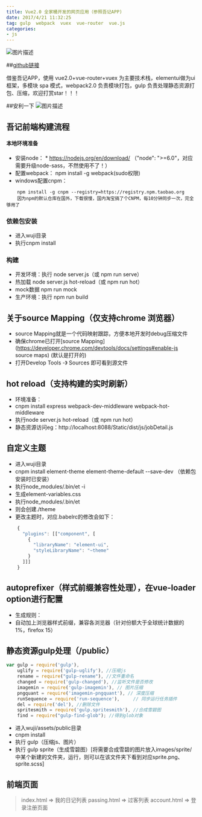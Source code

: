```yaml
---
title: Vue2.0 全家桶开发的网页应用（参照吾记APP)
date: 2017/4/21 11:32:25
tag: gulp  webpack  vuex  vue-router  vue.js
categories:
- js
---
```

![图片描述](https://sfault-image.b0.upaiyun.com/421/917/4219175942-58f9a9a29ba1b_articlex)


##[github链接](https://github.com/xiaobinwu/Wuji)

借鉴吾记APP，使用 vue2.0+vue-router+vuex 为主要技术栈，elementui做为ui框架，多模块 spa 模式，webpack2.0 负责模块打包，gulp 负责处理静态资源打包、压缩，欢迎打赏star！！！

##安利一下
![图片描述](https://sfault-image.b0.upaiyun.com/271/509/2715098927-58f9ab6f3126e_articlex)

## 吾记前端构建流程

#### 本地环境准备

* 安装node： * https://nodejs.org/en/download/ （"node": ">=6.0"，对应需要升级node-sass，不然使用不了！）
* 配置webpack： npm install -g webpack(sudo权限)
* windows配置cnpm：

```
    npm install -g cnpm --registry=https://registry.npm.taobao.org
    因为npm的默认仓库在国外，下载很慢，国内淘宝搞了个CNPM，每10分钟同步一次，完全够用了
```

### 依赖包安装
* 进入wuji目录
* 执行cnpm install

### 构建
* 开发环境：执行 node server.js（或 npm run serve）
* 热加载 node server.js hot-reload（或 npm run hot）
* mock数据 npm run mock
* 生产环境：执行 npm run build

## 关于source Mapping（仅支持chrome 浏览器）
* source Mapping就是一个代码映射跟踪，方便本地开发时debug压缩文件
* 确保chrome已打开[source Mapping](https://developer.chrome.com/devtools/docs/settings#enable-js source maps) (默认是打开的)
* 打开Develop Tools -》 Sources 即可看到源文件

## hot reload（支持构建的实时刷新）
* 环境准备：
* cnpm install express webpack-dev-middleware webpack-hot-middleware
* 执行node server.js hot-reload（或 npm run hot）
* 静态资源访问eg：http://localhost:8088/Static/dist/js/jobDetail.js

## 自定义主题
* 进入wuji目录
* cnpm install element-theme element-theme-default --save-dev （依赖包安装时已安装）
* 执行node_modules/.bin/et -i
* 生成element-variables.css
* 执行node_modules/.bin/et
* 则会创建./theme
* 更改主题时，对应.babelrc的修改会如下：
```javascript
    {
      "plugins": [["component", [
        {
          "libraryName": "element-ui",
          "styleLibraryName": "~theme"
        }
      ]]]
    }
```

## autoprefixer（样式前缀兼容性处理），在vue-loader option进行配置
* 生成规则：
* 自动加上浏览器样式前缀，兼容各浏览器（针对份额大于全球统计数据的1%，firefox 15）

## 静态资源gulp处理（/public）
```javascript
var gulp = require('gulp'),
    uglify = require('gulp-uglify'), //压缩js
    rename = require("gulp-rename"), //文件重命名
    changed = require('gulp-changed'), //监听文件是否修改
    imagemin = require('gulp-imagemin'), // 图片压缩
    pngquant = require('imagemin-pngquant'), // 深度压缩
    runSequence = require('run-sequence'),     // 同步运行任务插件
    del = require('del'), //删除文件
    spritesmith = require('gulp.spritesmith'), //合成雪碧图
    find = require("gulp-find-glob"); //得到glob对象
```
* 进入wuji/assets/public目录
* cnpm install
* 执行 gulp（压缩js、图片）
* 执行 gulp sprite（生成雪碧图）[将需要合成雪碧的图片放入images/sprite/中某个新建的文件夹，运行，则可以在该文件夹下看到对应sprite.png、sprite.scss]

## 前端页面
> index.html  =>  我的日记列表
> passing.html  =>  过客列表
> account.html => 登录注册页面
